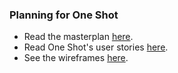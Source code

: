 ### Planning for One Shot

* Read the masterplan [here](https://github.com/one-mile/planning/blob/master/theplan.md).
* Read One Shot's user stories [here](https://github.com/one-mile/planning/blob/master/user-stories.md).
* See the wireframes [here](https://github.com/one-mile/planning/blob/master/wireframes.pdf).
